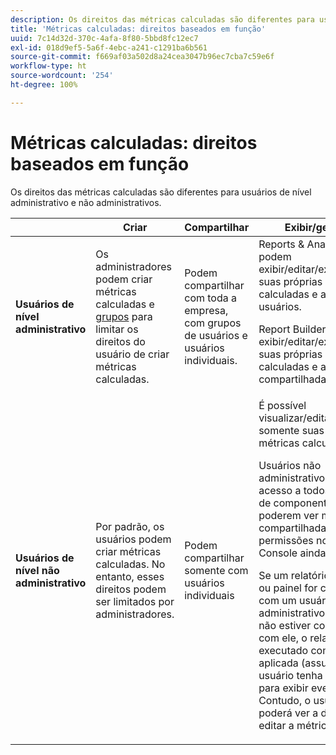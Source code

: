 ```yaml
---
description: Os direitos das métricas calculadas são diferentes para usuários de nível administrativo e não administrativos.
title: 'Métricas calculadas: direitos baseados em função'
uuid: 7c14d32d-370c-4afa-8f80-5bbd8fc12ec7
exl-id: 018d9ef5-5a6f-4ebc-a241-c1291ba6b561
source-git-commit: f669af03a502d8a24cea3047b96ec7cba7c59e6f
workflow-type: ht
source-wordcount: '254'
ht-degree: 100%

---
```


# Métricas calculadas: direitos baseados em função

Os direitos das métricas calculadas são diferentes para usuários de nível administrativo e não administrativos.

<table id="table_13F72FD90C964B86BD4B51E6F51ED292"> 
 <thead> 
  <tr> 
   <th colname="col1" class="entry"> </th> 
   <th colname="col02" class="entry"> Criar </th> 
   <th colname="col2" class="entry"> Compartilhar </th> 
   <th colname="col3" class="entry"> Exibir/gerenciar </th> 
   <th colname="col4" class="entry"> Aprovar </th> 
   <th colname="col5" class="entry"> Aplicar </th> 
  </tr> 
 </thead>
 <tbody> 
  <tr> 
   <td colname="col1"> <b>Usuários de nível administrativo</b> </td> 
   <td colname="col02"> Os administradores podem criar métricas calculadas e <a href="https://experienceleague.adobe.com/docs/analytics/admin/user-product-management/user-groups/groups.html?lang=pt-BR"  >grupos</a> para limitar os direitos do usuário de criar métricas calculadas. </td> 
   <td colname="col2"> Podem compartilhar com toda a empresa, com grupos de usuários e usuários individuais. </td> 
   <td colname="col3"> <span class="keyword"> Reports &amp; Analytics</span>: podem exibir/editar/excluir/etc. suas próprias métricas calculadas e as de outros usuários. <p> <span class="keyword"> Report Builder </span>: pode exibir/editar/excluir/etc. suas próprias métricas calculadas e as compartilhadas. </p> </td> 
   <td colname="col4"> Podem aprovar métricas calculadas como canônicas. </td> 
   <td colname="col5"> Podem aplicar métricas calculadas em toda a organização. </td> 
  </tr> 
  <tr> 
   <td colname="col1"> <b>Usuários de nível não administrativo</b> </td> 
   <td colname="col02"> Por padrão, os usuários podem criar métricas calculadas. No entanto, esses direitos podem ser limitados por administradores. </td> 
   <td colname="col2"> Podem compartilhar somente com usuários individuais </td> 
   <td colname="col3"> É possível visualizar/editar/excluir/etc. somente suas próprias métricas calculadas. <p>Usuários não administrativos devem ter acesso a todos os eventos de componente para poderem ver métricas compartilhadas (as permissões no Admin Console ainda se aplicam). </p> <p>Se um relatório agendado ou painel for compartilhado com um usuário não administrativo e a métrica não estiver compartilhada com ele, o relatório será executado com a métrica aplicada (assumindo que o usuário tenha permissões para exibir eventos). Contudo, o usuário não poderá ver a definição ou editar a métrica. </p> </td> 
   <td colname="col4"> Só podem utilizar métricas calculadas aprovadas; não podem marcar métricas como aprovadas. </td> 
   <td colname="col5"> Podem aplicar suas próprias métricas calculadas e segmentos que foram compartilhados com eles. </td> 
  </tr> 
 </tbody> 
</table>
